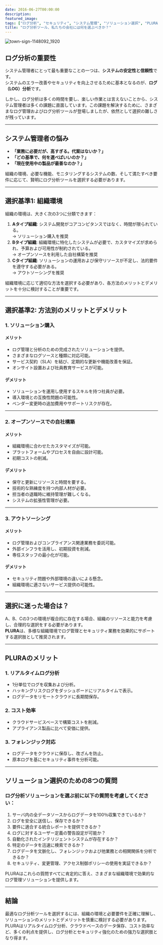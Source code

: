 ```yaml
---
date: 2016-06-27T00:00:00
description: 
featured_image: 
tags: ["ログ分析", "セキュリティ", "システム管理", "ソリューション選択", "PLURA", "ログ管理"]
title: "ログ分析ツール、私たちの会社には何を選ぶべきか？"
---
```


![town-sign-1148092_1920](https://github.com/user-attachments/assets/2a6d981a-2fec-48f1-89a5-9e25eb966615)

## ログ分析の重要性

システム管理者にとって最も重要なことの一つは、**システムの安定性と信頼性**です。  
システムのエラー改善やセキュリティを向上させるために基本となるのが、**ログ（LOG）分析**です。

しかし、ログ分析は多くの時間を要し、楽しい作業とは言えないことから、システム管理者は多くの課題に直面しています。この課題を解決するために、さまざまなログ管理およびログ分析ツールが登場しましたが、依然として選択の難しさが残っています。

---

## システム管理者の悩み

- **「業務に必要だが、高すぎる。代案はないか？」**  
- **「どの基準で、何を選べばいいのか？」**  
- **「現在使用中の製品が最善なのか？」**  

組織の環境、必要な機能、モニタリングするシステムの数、そして満たすべき要件に応じて、賢明にログ分析ツールを選択する必要があります。

---

## 選択基準1: 組織環境

組織の環境は、大きく次の3つに分類できます：

1. **Aタイプ組織**: システム開発がコアコンピタンスではなく、時間が限られている。  
   → ソリューション購入を推奨  
2. **Bタイプ組織**: 組織環境に特化したシステムが必要で、カスタマイズが求められ、予算および可用性が制約されている。  
   → オープンソースを利用した自社構築を推奨  
3. **Cタイプ組織**: ソリューションの運用および保守リソースが不足し、法的要件を遵守する必要がある。  
   → アウトソーシングを推奨  

組織環境に応じて適切な方法を選択する必要があり、各方法のメリットとデメリットを十分に検討することが重要です。

---

## 選択基準2: 方法別のメリットとデメリット

### 1. ソリューション購入

#### メリット
- ログ管理と分析のための完成されたソリューションを提供。  
- さまざまなログソースと種類に対応可能。  
- サービス契約（SLA）を結び、定期的な更新や機能改善を保証。  
- オンサイト設置および社員教育サービスが可能。

#### デメリット
- ソリューションを運用し使用するスキルを持つ社員が必要。  
- 導入環境との互換性問題の可能性。  
- ベンダー変更時の追加費用やサポートリスクが存在。

---

### 2. オープンソースでの自社構築

#### メリット
- 組織環境に合わせたカスタマイズが可能。  
- プラットフォームやプロセスを自由に設計可能。  
- 初期コストの削減。

#### デメリット
- 保守と更新にリソースと時間を要する。  
- 技術的な熟練度を持つ内部人材が必要。  
- 担当者の退職時に維持管理が難しくなる。  
- システムの拡張性管理が必要。

---

### 3. アウトソーシング

#### メリット
- ログ管理およびコンプライアンス関連業務を委託可能。  
- 外部インフラを活用し、初期投資を削減。  
- 専任スタッフの最小化が可能。

#### デメリット
- セキュリティ問題や外部環境の違いによる懸念。  
- 組織環境に適さないサービス提供の可能性。

---

## 選択に迷った場合は？

A、B、Cの3つの環境が複合的に存在する場合、組織のリソースと能力を考慮し、合理的な選択をする必要があります。  
**PLURA**は、多様な組織環境でログ管理とセキュリティ業務を効果的にサポートする選択肢として推奨されます。

---

## PLURAのメリット

### 1. リアルタイムログ分析
- 1分単位でログを収集および分析。  
- ハッキングリスクログをダッシュボードにリアルタイムで表示。  
- ログデータをリモートクラウドに長期間保存。

### 2. コスト効率
- クラウドサービスベースで構築コストを削減。  
- アプライアンス製品に比べて安価に提供。

### 3. フォレンジック対応
- ログデータをクラウドに保存し、改ざんを防止。  
- 原本ログを基にセキュリティ事件を分析可能。

---

## ソリューション選択のための8つの質問

### ログ分析ソリューションを選ぶ前に以下の質問を考慮してください：

1. サーバ内の全データソースからログデータを100％収集できているか？  
2. ログを安全に送信し、保存できるか？  
3. 要件に適合する統合レポートを提供できるか？  
4. ログに対するユーザー定義の警告設定が可能か？  
5. 自動化されたインテリジェントシステムが存在するか？  
6. 特定のデータを迅速に検索できるか？  
7. ログデータを文脈化し、フォレンジックおよび他業務との相関関係を分析できるか？  
8. セキュリティ、変更管理、アクセス制御ポリシーの使用を実証できるか？

PLURAはこれらの質問すべてに肯定的に答え、さまざまな組織環境で効果的なログ管理ソリューションを提供します。

---

## 結論

最適なログ分析ツールを選択するには、組織の環境と必要要件を正確に理解し、ソリューションのメリットとデメリットを慎重に検討する必要があります。  
PLURAはリアルタイムログ分析、クラウドベースのデータ保存、コスト効率など、多くの利点を提供し、ログ分析とセキュリティ強化のための強力な選択肢となり得ます。
